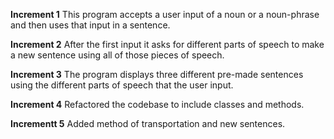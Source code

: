 **Increment 1**
This program accepts a user input of a noun or a noun-phrase and then uses that input in a sentence. 

**Increment 2**
After the first input it asks for different parts of speech to make a new sentence using all of those pieces of speech.

**Increment 3**
The program displays three different pre-made sentences using the different parts of speech that the user input.

**Increment 4**
Refactored the codebase to include classes and methods.

**Incrementt 5**
Added method of transportation and new sentences. 
